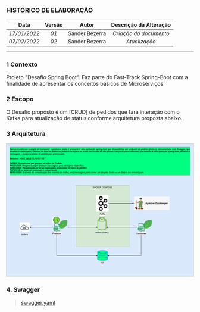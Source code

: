 ### **HISTÓRICO DE ELABORAÇÃO**
| **Data**     | **Versão**   | **Autor**                      | **Descrição da Alteração** |
|:------------:|:------------:|:------------------------------:|:--------------------------:|
| _17/01/2022_ | _01_         | Sander Bezerra  | _Criação do documento_   
| _07/02/2022_ | _02_         | Sander Bezerra  | _Atualização_    
---


### **1 Contexto**
Projeto "Desafio Spring Boot". Faz parte do Fast-Track Spring-Boot com a finalidade de apresentar os conceitos básicos de Microserviços.

### **2 Escopo**
O Desafio proposto é um [CRUD] de pedidos que fará interação com o Kafka para atualização de status conforme arquitetura proposta abaixo.

### **3 Arquitetura**

![nome](src/main/resources/static/img/fast-track-microservices-arquitetura.png)

### **4. Swagger**

> [swagger.yaml](src/main/resources/static/documents/swagger.yaml)
